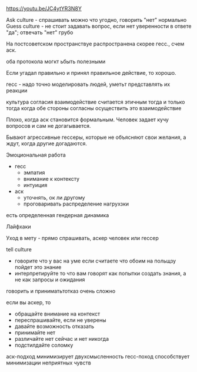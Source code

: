 https://youtu.be/JC4ytYR3N8Y

Ask culture - спрашивать можно что угодно, говорить "нет" нормально
Guess culture - не стоит задавать вопрос, если нет уверенности в ответе "да"; отвечать "нет" грубо

На постсоветском пространствуе распространена скорее гесс., счем аск. 

оба протокола могкт ьбыть полезными

Если угадал правильно и принял правильное действие, то хорошо.

гесс - надо точно моделировать людей, уметьт представлять их реакции

культура согласия
взаимодействие считается этичным тогда и только тогда когда обе стороны согласны осуществить это взаимодействие

Плохо, когда аск становится формальным. Человек задает кучу вопросов и сам не догагывается. 

Бывают агрессивные гессеры, которые не объясняют свои желания, а ждут, когда другие догадаются.

Эмоциональная работа
- гесс
	- эмпатия
	- внимание к контексту
	- интуиция
- аск
	- уточнять, ок ли другому
	- проговаривать распределение нагрухзки

есть определенная гендерная динамика

Лайфхаки

Уход в мету - прямо спрашивать, аскер человек или гессер

tell culture
- говорите что у вас на уме если считаете что обоим на польщзу пойдет это знание
- интерпретируйте то что вам говорят как попытки создать знания, а не как запросы и ожидания

говорить и приниматьтотказ очень сложно

если вы аскер, то
- обращайте внимание на контекст
- переспрашивайте, если не уверены
- давайте возможность отказать
- принимайте нет
- различайте нет сейчас и нет никогда
- подстилдайте соломку

аск-подход минимизирует двухсмысленность
гесс-поход способствует минимизации неприятных чувств


